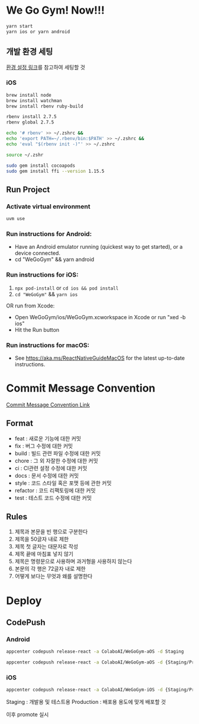 # We Go Gym! Now!!!

```bash
yarn start
yarn ios or yarn android
```
## 개발 환경 세팅
[환경 설정 링크](https://reactnative.dev/docs/environment-setup)를 참고하여 세팅할 것

### iOS
```bash
brew install node
brew install watchman
brew install rbenv ruby-build

rbenv install 2.7.5
rbenv global 2.7.5

echo '# rbenv' >> ~/.zshrc &&
echo 'export PATH=~/.rbenv/bin:$PATH' >> ~/.zshrc &&
echo 'eval "$(rbenv init -)"' >> ~/.zshrc

source ~/.zshr

sudo gem install cocoapods
sudo gem install ffi --version 1.15.5
```

## Run Project

### Activate virtual environment
```bash
uvm use
```

### Run instructions for Android:
- Have an Android emulator running (quickest way to get started), or a device connected.
- cd "WeGoGym" && yarn android

### Run instructions for iOS:
1. `npx pod-install` or `cd ios && pod install`
1. `cd "WeGoGym"` && `yarn ios`

OR run from Xcode:

- Open WeGoGym/ios/WeGoGym.xcworkspace in Xcode or run "xed -b ios"
- Hit the Run button
    
### Run instructions for macOS:
- See https://aka.ms/ReactNativeGuideMacOS for the latest up-to-date instructions.


# Commit Message Convention
[Commit Message Convention Link](https://beomseok95.tistory.com/328)

## Format

- feat : 새로운 기능에 대한 커밋
- fix : 버그 수정에 대한 커밋
- build : 빌드 관련 파일 수정에 대한 커밋
- chore : 그 외 자잘한 수정에 대한 커밋
- ci : CI관련 설정 수정에 대한 커밋
- docs : 문서 수정에 대한 커밋
- style : 코드 스타일 혹은 포맷 등에 관한 커밋
- refactor :  코드 리팩토링에 대한 커밋
- test : 테스트 코드 수정에 대한 커밋


## Rules
1. 제목과 본문을 빈 행으로 구분한다
1. 제목을 50글자 내로 제한
1. 제목 첫 글자는 대문자로 작성
1. 제목 끝에 마침표 넣지 않기
1. 제목은 명령문으로 사용하며 과거형을 사용하지 않는다
1. 본문의 각 행은 72글자 내로 제한
1. 어떻게 보다는 무엇과 왜를 설명한다

# Deploy

## CodePush
### Android
```bash
appcenter codepush release-react -a ColaboAI/WeGoGym-aOS -d Staging
```
```bash
appcenter codepush release-react -a ColaboAI/WeGoGym-aOS -d {Staging/Production}
```
### iOS
```bash
appcenter codepush release-react -a ColaboAI/WeGoGym-iOS -d {Staging/Production}
```

Staging : 개발용 및 테스트용
Production : 배포용
용도에 맞게 배포할 것

이후 promote 실시
